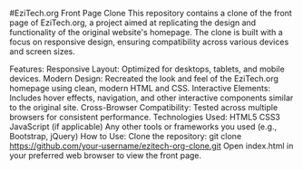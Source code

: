 #EziTech.org Front Page Clone
This repository contains a clone of the front page of EziTech.org, a project aimed at replicating the design and functionality of the original website's homepage. The clone is built with a focus on responsive design, ensuring compatibility across various devices and screen sizes.

Features:
Responsive Layout: Optimized for desktops, tablets, and mobile devices.
Modern Design: Recreated the look and feel of the EziTech.org homepage using clean, modern HTML and CSS.
Interactive Elements: Includes hover effects, navigation, and other interactive components similar to the original site.
Cross-Browser Compatibility: Tested across multiple browsers for consistent performance.
Technologies Used:
HTML5
CSS3
JavaScript (if applicable)
Any other tools or frameworks you used (e.g., Bootstrap, jQuery)
How to Use:
Clone the repository: git clone https://github.com/your-username/ezitech-org-clone.git
Open index.html in your preferred web browser to view the front page.
